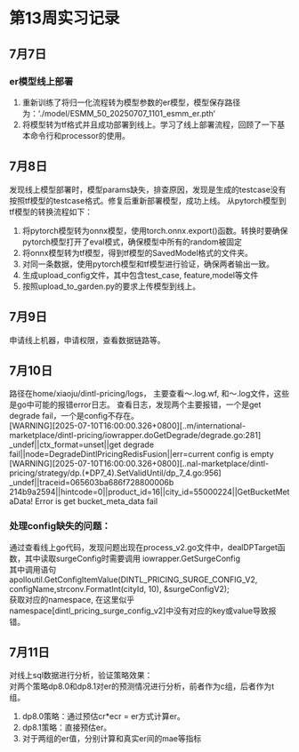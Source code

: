 # 第13周实习记录
## 7月7日
### er模型线上部署
1. 重新训练了将归一化流程转为模型参数的er模型，模型保存路径为：‘./model/ESMM_50_20250707_1101_esmm_er.pth‘
2. 将模型转为tf格式并且成功部署到线上。学习了线上部署流程，回顾了一下基本命令行和processor的使用。
## 7月8日
发现线上模型部署时，模型params缺失，排查原因，发现是生成的testcase没有按照tf模型的testcase格式。修复后重新部署模型，成功上线。
从pytorch模型到tf模型的转换流程如下：
1. 将pytorch模型转为onnx模型，使用torch.onnx.export()函数。转换时要确保pytorch模型打开了eval模式，确保模型中所有的random被固定
2. 将onnx模型转为tf模型，得到tf模型的SavedModel格式的文件夹。
3. 对同一条数据，使用pytorch模型和tf模型进行验证，确保两者输出一致。
4. 生成upload_config文件，其中包含test_case, feature,model等文件
5. 按照upload_to_garden.py的要求上传模型到线上。

## 7月9日
申请线上机器，申请权限，查看数据链路等。

## 7月10日
路径在home/xiaoju/dintl-pricing/logs， 主要查看～.log.wf, 和～.log文件，这些是go中可能的报错error日志。
查看日志，发现两个主要报错，一个是get degrade fail，一个是config不存在。 <br>
[WARNING][2025-07-10T16:00:00.326+0800][..m/international-marketplace/dintl-pricing/iowrapper.doGetDegrade/degrade.go:281] _undef||ctx_format=unset||get degrade
 fail||node=DegradeDintlPricingRedisFusion||err=current config is empty <br>
[WARNING][2025-07-10T16:00:00.326+0800][..nal-marketplace/dintl-pricing/strategy/dp.(*DP7_4).SetValidUntil/dp_7_4.go:956] _undef||traceid=065603ba686f728800006b
214b9a2594||hintcode=0||product_id=16||city_id=55000224||GetBucketMetaData! Error is get bucket_meta_data fail <br>
### 处理config缺失的问题：
通过查看线上go代码，发现问题出现在process_v2.go文件中，dealDPTarget函数，其中读取surgeConfig时需要调用 iowrapper.GetSurgeConfig <br> 
其中调用语句 apolloutil.GetConfigItemValue(DINTL_PRICING_SURGE_CONFIG_V2, configName,strconv.FormatInt(cityId, 10), &surgeConfigV2); <br>
获取对应的namespace, 在这里似乎namespace[dintl_pricing_surge_config_v2]中没有对应的key或value导致报错。

## 7月11日
对线上sql数据进行分析，验证策略效果：<br> 
对两个策略dp8.0和dp8.1对er的预测情况进行分析，前者作为c组，后者作为t组。<br>
1. dp8.0策略：通过预估cr*ecr = er方式计算er。<br>
2. dp8.1策略：直接预估er。<br>
3. 对于两组的er值，分别计算和真实er间的mae等指标
